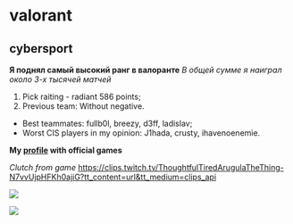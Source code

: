 # valorant
## cybersport
**Я поднял самый высокий ранг в валоранте**
*В общей сумме я наиграл около 3-х тысячей матчей*

1. Pick raiting - radiant 586 points;
2. Previous team: Without negative.

* Best teammates: fullb0l, breezy, d3ff, ladislav;
* Worst CIS players in my opinion: J1hada, crusty, ihavenoenemie.

**My [profile](<https://www.vlr.gg/player/18491/iddkebtw>) with official games**

*Clutch from game* <https://clips.twitch.tv/ThoughtfulTiredArugulaTheThing-N7vvUjpHFKh0ajiG?tt_content=url&tt_medium=clips_api>

![](https://seeklogo.com/images/V/valorant-logo-FAB2CA0E55-seeklogo.com.png)

![](https://sun9-23.userapi.com/impg/7yVotiQYD6752AG9Sz6BkvZNv0gUNzMonqWjnw/xCMRfbyxZF8.jpg?size=1280x720&quality=95&sign=7543a08d84dc53fa48753518a71e7b97&type=album)

